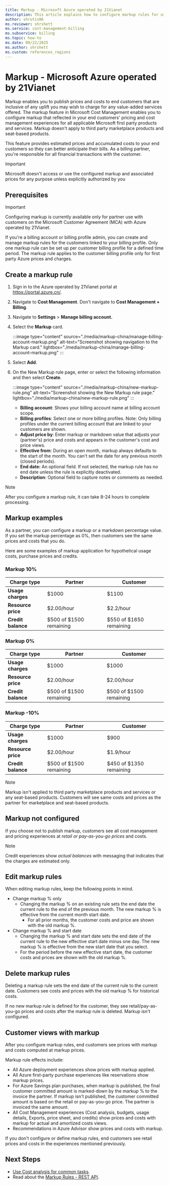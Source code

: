 ```yaml
---
title: Markup - Microsoft Azure operated by 21Vianet
description: This article explains how to configure markup rules for use in Microsoft Azure operated by 21Vianet.
author: shrutis06
ms.reviewer: shrshett
ms.service: cost-management-billing
ms.subservice: billing
ms.topic: how-to
ms.date: 09/22/2025
ms.author: shrshett
ms.custom: references_regions
---
```


# Markup - Microsoft Azure operated by 21Vianet

Markup enables you to publish prices and costs to end customers that are inclusive of any uplift you may wish to charge for any value-added services offered. The markup feature in Microsoft Cost Management enables you to configure markup that reflected in your end customers' pricing and cost management experiences for all applicable Microsoft first party products and services. Markup doesn't apply to third party marketplace products and seat-based products.

This feature provides estimated prices and accumulated costs to your end customers so they can better anticipate their bills. As a billing partner, you're responsible for all financial transactions with the customer.

>[!IMPORTANT]
> Microsoft doesn't access or use the configured markup and associated prices for any purpose unless explicitly authorized by you

## Prerequisites

>[!IMPORTANT]
> Configuring markup is currently available only for partner use with customers on the Microsoft Customer Agreement (MCA) with Azure operated by 21Vianet.

If you're a billing account or billing profile admin, you can create and manage markup rules for the customers linked to your billing profile. Only one markup rule can be set up per customer billing profile for a defined time period. The markup rule applies to the customer billing profile only for first party Azure prices and charges. 

## Create a markup rule

1. Sign in to the Azure operated by 21Vianet portal at https://portal.azure.cn/.
1. Navigate to  **Cost Management**.
 Don't navigate to **Cost Management + Billing**.
1. Navigate to **Settings** > **Manage billing account.**
1. Select the **Markup** card.

    :::image type="content" source="./media/markup-china/manage-billing-account-markup.png" alt-text="Screenshot showing navigation to the Markup card." lightbox="./media/markup-china/manage-billing-account-markup.png" :::

1. Select **Add**.
1. On the New Markup rule page, enter or select the following information and then select **Create**.
 
    :::image type="content" source="./media/markup-china/new-markup-rule.png" alt-text="Screenshot showing the New Markup rule page." lightbox="./media/markup-china/new-markup-rule.png" :::
   
    - **Billing account**: Shows your billing account name at billing account scope.
    - **Billing profiles**: Select one or more billing profiles. Note: Only billing profiles under the current billing account that are linked to your customers are shown.
    - **Adjust price by**: Enter markup or markdown value that adjusts your (partner's) price and costs and appears in the customer's cost and price views.
    - **Effective from**: During an open month, markup always defaults to the start of the month. You can't set the date for any previous month (closed periods).
    - **End date:** An optional field. If not selected, the markup rule has no end date unless the rule is explicitly deactivated.
    - **Description**: Optional field to capture notes or comments as needed.

>[!NOTE]
> After you configure a markup rule, it can take 8-24 hours to complete processing.

## Markup examples

As a partner, you can configure a markup or a markdown percentage value. If you set the markup percentage as 0%, then customers see the same prices and costs that you do.

Here are some examples of markup application for hypothetical usage costs, purchase prices and credits.

### Markup 10%

| **Charge type** | **Partner** | **Customer** |
| --- | --- | --- |
| **Usage charges** | $1000 | $1100 |
| **Resource price** | $2.00/hour | $2.2/hour |
| **Credit balance** | $500 of $1500 remaining | $550 of $1650 remaining |

### Markup 0%

| **Charge type** | **Partner** | **Customer** |
| --- | --- | --- |
| **Usage charges** | $1000 | $1000 |
| **Resource price** | $2.00/hour | $2.00/hour |
| **Credit balance** | $500 of $1500 remaining | $500 of $1500 remaining |

### Markup -10%

| **Charge type** | **Partner** | **Customer** |
| --- | --- | --- |
| **Usage charges** | $1000 | $900 |
| **Resource price** | $2.00/hour | $1.9/hour |
| **Credit balance** | $500 of $1500 remaining | $450 of $1350 remaining |

>[!NOTE]
> Markup isn't applied to third party marketplace products and services or any seat-based products. Customers will see same costs and prices as the partner for marketplace and seat-based products.

## Markup not configured

If you choose not to publish markup, customers see all cost management and pricing experiences at _retail or pay-as-you-go prices_ and costs.

>[!NOTE]
> Credit experiences show _actual balances_ with messaging that indicates that the charges are estimated only.

## Edit markup rules

When editing markup rules, keep the following points in mind.

- Change markup % only
  - Changing the markup % on an existing rule sets the end date the current rule to the end of the previous month. The new markup % is effective from the current month start date.
    - For all prior months, the customer costs and price are shown with the old markup %.
- Change markup % and start date
  - Changing the markup % and start date sets the end date of the current rule to the new effective start date minus one day. The new markup % is effective from the new start date that you select.
   - For the period before the new effective start date, the customer costs and prices are shown with the old markup %.

## Delete markup rules

Deleting a markup rule sets the end date of the current rule to the current date. Customers see costs and prices with the old markup % for historical costs.

If no new markup rule is defined for the customer, they see retail/pay-as-you-go prices and costs after the markup rule is deleted. Markup isn't configured.

## Customer views with markup

After you configure markup rules, end customers see prices with markup and costs computed at markup prices.

Markup rule effects include:

- All Azure deployment experiences show prices with markup applied.
- All Azure first-party purchase experiences like reservations show markup prices.
- For Azure Savings plan purchases, when markup is published, the final customer committed amount is marked-down by the markup % to the invoice the partner. If markup isn't published, the customer committed amount is based on the retail or pay-as-you-go price. The partner is invoiced the same amount.
- All Cost Management experiences (Cost analysis, budgets, usage details, Exports, price sheet, and credits) show prices and costs with markup for actual and amortized costs views.
- Recommendations in Azure Advisor show prices and costs with markup.

If you don't configure or define markup rules, end customers see retail prices and costs in the experiences mentioned previously.

## Next Steps

- [Use Cost analysis for common tasks](../costs/cost-analysis-common-uses.md).
- Read about the [Markup Rules - REST API](/rest/api/cost-management/markup-rules).
